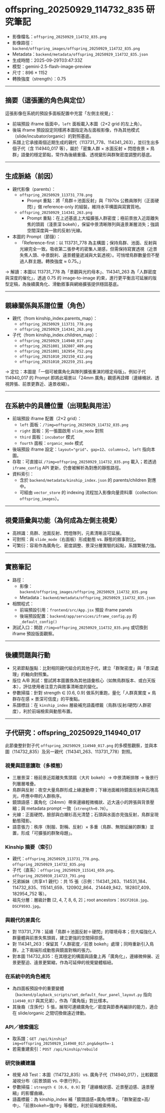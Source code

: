 # offspring_20250929_114732_835 研究筆記

- 影像檔名：`offspring_20250929_114732_835.png`
- 影像路徑：`backend/offspring_images/offspring_20250929_114732_835.png`
- Metadata：`backend/metadata/offspring_20250929_114732_835.json`
- 生成時間：2025-09-29T03:47:33Z
- 模型：gemini-2.5-flash-image-preview
- 尺寸：896 × 1152
- 轉換強度（strength）：0.75

---

## 摘要（這張圖的角色與定位）
這張影像在系統的預設多面板配置中充當「左側主視覺」：
- 前端預設 iframe 版面中，`left` 面板載入本圖（2×2 grid 的左上角）。
- 後端 iframe 預設設定同樣將本圖指定為左面板影像，作為其他模式（slide/incubator/organic）的對照基底。
- 系譜上它承接兩個近期生成的親代（113731_778、114341_263），並衍生出多個子代（含 114940_017 等），屬於「密集人群 × 水面反射 × 閃燈夜景 × 鳥群」語彙的穩定節點，常作為後續重攝、透視變形與群聚密度調整的基底。

---

## 生成脈絡（前因）
- 親代影像（parents）：
  - `offspring_20250929_113731_778.png`
    - Prompt 重點：將「鳥群＋池面反射」與「1970s 公務員隊列（正面硬閃）」做 reference-only 的組裝，維持水平構圖與寫實質地。
  - `offspring_20250929_114341_263.png`
    - Prompt 重點：在上述基底上大幅擴張人群密度；極前景放入近距離失焦的頭肩（淺景深 bokeh），保留中景清晰隊列與遠景漸層消失；強調空間深度與一致的反射/光線。
- 本圖的 Prompt（節錄）：
  - 「Reference-first：以 113731_778 為主構圖；保持鳥群、池面、反射與光線完全一致。吸收第二張參考的密集人潮感，但需保持寫實透視（近景失焦人頭、中景銳利、遠景體量遞減與大氣透視）。可悄增鳥群數量但不壓過人群主題。轉換強度 ≈ 0.75。」

→ 解讀：本圖以 113731_778 為「景觀與光的母本」、114341_263 為「人群密度與深度的催化」，透過 0.75 的 image-to-image 約束，進行更平衡且可延展的版型定稿，為後續廣角化、滑動敘事與網絡擴張提供穩固基底。

---

## 親緣關係與系譜位置（角色）
- 親代（from kinship_index.parents_map）：
  - `offspring_20250929_113731_778.png`
  - `offspring_20250929_114341_263.png`
- 子代（from kinship_index.children_map）：
  - `offspring_20250929_114940_017.png`
  - `offspring_20251001_182807_409.png`
  - `offspring_20251001_182954_752.png`
  - `offspring_20251010_202150_412.png`
  - `offspring_20251010_202259_251.png`

→ 定位：本圖是「一個可被廣角化與隊列擴張重演的穩定母版」。例如子代 114940_017 的 Prompt 即將此場景以「24mm 廣角」觀感再詮釋（邊緣桶狀、透視誇張、前景更靠近、遠景收縮）。

---

## 在系統中的具體位置（出現點與用法）
- 前端預設 iframe 配置（2×2 grid）：
  - `left` 面板：`/?img=offspring_20250929_114732_835.png`
  - `right` 面板：另一張圖啟用 `slide_mode` 對照
  - `third` 面板：`incubator` 模式
  - `fourth` 面板：`organic_mode` 模式
- 後端預設 iframe 設定：`layout="grid"`、`gap=12`、`columns=2`，`left` 指向本圖。
- 存取：可直接以 `/?img=offspring_20250929_114732_835.png` 載入；若透過 `iframe_config` API 更新，仍會被解析為對應的靜態路徑。
- 資料索引：
  - 含於 `backend/metadata/kinship_index.json` 的 parents/children 對應中。
  - 可經由 `vector_store` 的 indexing 流程加入影像向量資料庫（collection: `offspring_images`）。

---

## 視覺語彙與功能（為何成為左側主視覺）
- 高辨識：鳥群、池面反射、閃燈隊列，元素清晰且可延展。
- 可對照：與 `slide_mode`（右面板）形成動態 vs. 靜態的敘事對比。
- 可繁衍：容易作為廣角化、密度調整、景深分層實驗的起點，系譜繁殖力強。

---

## 實務筆記
- 路徑：
  - 影像：`backend/offspring_images/offspring_20250929_114732_835.png`
  - Metadata：`backend/metadata/offspring_20250929_114732_835.json`
- 相關程式：
  - 前端預設引用：`frontend/src/App.jsx` 預設 iframe panels
  - 後端預設配置：`backend/app/services/iframe_config.py` 的 `_default_config()`
- 測試入口：開啟 `/?img=offspring_20250929_114732_835.png` 或切換到 iframe 預設版面觀察。

---

## 後續問題與行動
- 兄弟節點盤點：比對相同親代組合的其他子代，建立「群聚密度」與「景深處理」的軸向對照集。
- 版位 A/B 測試：嘗試將本圖置換為其他語彙核心（如無鳥群版本、或白天版本），評估使用者注意力與敘事清晰度的變化。
- 參數掃描：針對 strength ∈ [0.6, 0.9] 做系列重跑，量化「人群真實度 × 鳥群存在感 × 景深可信度」的平衡點。
- 系譜標註：在 `kinship_index` 層級補充語義標籤（鳥群/反射/硬閃/人群密度），利於前端檢索與動態布置。

---

## 子代研究：offspring_20250929_114940_017

此節彙整針對子代 `offspring_20250929_114940_017.png` 的多模態觀察，並與本圖（114732_835）及另一親代（114341_263、113731_778）對照。

### 視覺與語意讀取（多模態）
- 三層景深：極前景近距離失焦頭肩（大片 bokeh）→ 中景清晰排隊 → 後景行列層層堆疊。
- 鳥群與反射：夜空大量鳥群形成上緣運動帶；下緣池面維持鏡面反射與石塊高光，呼應中帶的人群秩序。
- 鏡頭語感：廣角化（24mm）帶來邊緣輕微桶狀、近大遠小的誇張與背景壓縮；與 metadata prompt 一致（`strength≈0.70`）。
- 光線：正面硬閃，臉部與白襯衫高光清楚；石頭與水面亦見強反射，鳥群呈現動態殘影。
- 語意張力：秩序（制服、對稱、反射）× 多重（鳥群、無限延展的群集）並置，形成「可擴張的群聚母題」。

### Kinship 摘要（索引）
- 親代：`offspring_20250929_113731_778.png`、`offspring_20250929_114732_835.png`
- 子代（直系）：`offspring_20250929_115141_659.png`、`offspring_20250930_214723_791.png`
- 兄弟姊妹（共享≥1 親代）：共 15 張（示例：114341_263、114531_184、114732_835、115141_659、120902_864、214449_942、182807_409、182954_752 等）。
- 祖先分層：層級計數 [2, 4, 7, 8, 6, 2]；root ancestors：`DSCF2018.jpg`、`DSCF9593.jpg`。

### 與親代的差異化
- 對 113731_778：延續「鳥群＋池面反射＋硬閃」的環境母本；但大幅強化人群量體與前景失焦頭肩，建立更強的空間掃掠感。
- 對 114341_263：保留其「人群密度／前景 bokeh」處理；同時重新引入鳥群，上下兩端形成動態與鏡面對稱的張力。
- 對本圖 114732_835：在其穩定的構圖與語彙上再「廣角化」，邊緣微伸展、近景更壓迫、遠景更緊縮，作為可延伸的視覺變體樞紐。

### 在系統中的角色補充
- 為四面板預設中的重要變體（`backend/playback_scripts/set_default_four_panel_layout.py` 指向 `114940_017` 與其兄弟），作為「廣角版」對比樣本。
- 其後裔（含孫代）5 張，展現可連續廣角化／密度與節奏再編排的能力，適合在 slide/organic 之間切換做遠近律動。

### API／檢索備忘
- 取系譜：`GET /api/kinship?img=offspring_20250929_114940_017.png&depth=-1`
- 若需重建索引：`POST /api/kinship/rebuild`

### 研究後續建議
- 視覺 AB Test：本圖（114732_835）vs. 廣角子代（114940_017），比較觀眾凝視分布（前景頭肩 vs. 中景行列）。
- 參數掃描：`strength ∈ [0.6, 0.9]` 對「邊緣桶狀感、近景壓迫感、遠景壓縮」的影響曲線。
- 語義標籤：為 kinship_index 補「鏡頭語感=廣角/標準」、「群聚密度=高/中」、「前景bokeh=強/中」等欄位，利於前端檢索佈局。

